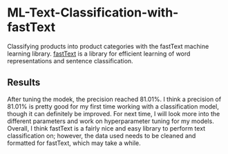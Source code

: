 # ML-Text-Classification-with-fastText
Classifying products into product categories with the fastText machine learning library. [fastText](https://fasttext.cc/docs/en/support.html) is a library for efficient learning of word representations and sentence classification.

## Results
After tuning the modek, the precision reached 81.01%. I think a precision of 81.01% is pretty good for my first time working with a classification model, though it can definitely be improved. For next time, I will look more into the different parameters and work on hyperparameter tuning for my models. Overall, I think fastText is a fairly nice and easy library to perform text classification on; however, the data used needs to be cleaned and formatted for fastText, which may take a while.
